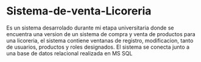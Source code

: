 ﻿# Sistema-de-venta-Licoreria

Es un sistema desarrolado durante mi etapa universitaria donde se encuentra una version de un sistema de compra y venta de productos para una licoreria, el sistema contiene ventanas de registro, modificacion, tanto de usuarios, productos y roles designados.
El sistema se conecta junto a una base de datos relacional realizada en MS SQL
